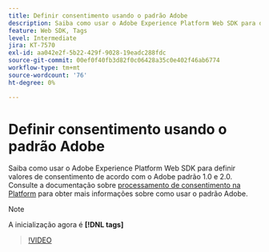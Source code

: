 ```yaml
---
title: Definir consentimento usando o padrão Adobe
description: Saiba como usar o Adobe Experience Platform Web SDK para definir valores de consentimento de acordo com o Adobe padrão 1.0 e 2.0.
feature: Web SDK, Tags
level: Intermediate
jira: KT-7570
exl-id: aa042e2f-5b22-429f-9028-19eadc288fdc
source-git-commit: 00ef0f40fb3d82f0c06428a35c0e402f46ab6774
workflow-type: tm+mt
source-wordcount: '76'
ht-degree: 0%

---
```


# Definir consentimento usando o padrão Adobe

Saiba como usar o Adobe Experience Platform Web SDK para definir valores de consentimento de acordo com o Adobe padrão 1.0 e 2.0. Consulte a documentação sobre [processamento de consentimento na Platform](https://experienceleague.adobe.com/docs/experience-platform/landing/governance-privacy-security/consent/iab/overview.html) para obter mais informações sobre como usar o padrão Adobe.

>[!NOTE]
>
> A inicialização agora é **[!DNL tags]**

>[!VIDEO](https://video.tv.adobe.com/v/332694/?learn=on)
